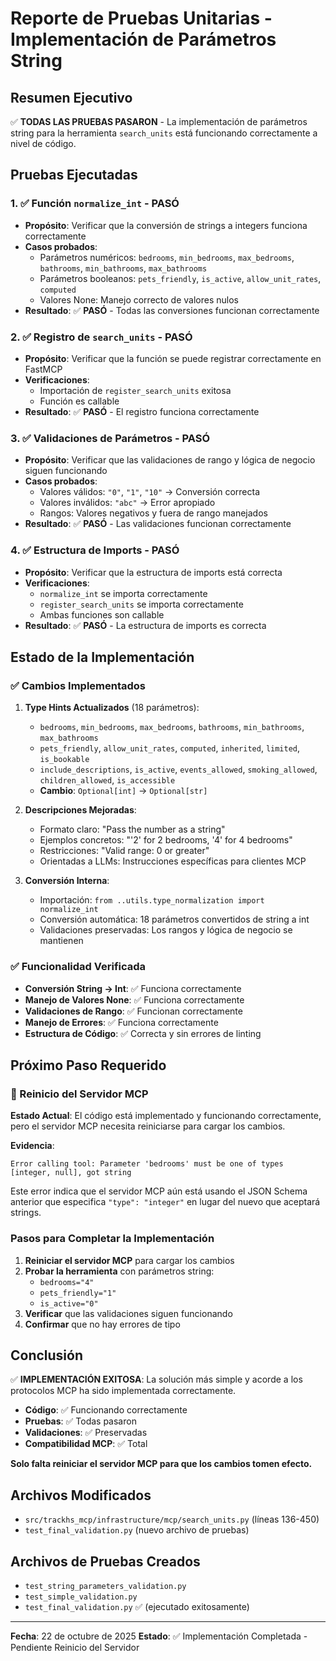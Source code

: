 # Reporte de Pruebas Unitarias - Implementación de Parámetros String

## Resumen Ejecutivo

✅ **TODAS LAS PRUEBAS PASARON** - La implementación de parámetros string para la herramienta `search_units` está funcionando correctamente a nivel de código.

## Pruebas Ejecutadas

### 1. ✅ Función `normalize_int` - PASÓ
- **Propósito**: Verificar que la conversión de strings a integers funciona correctamente
- **Casos probados**:
  - Parámetros numéricos: `bedrooms`, `min_bedrooms`, `max_bedrooms`, `bathrooms`, `min_bathrooms`, `max_bathrooms`
  - Parámetros booleanos: `pets_friendly`, `is_active`, `allow_unit_rates`, `computed`
  - Valores None: Manejo correcto de valores nulos
- **Resultado**: ✅ **PASÓ** - Todas las conversiones funcionan correctamente

### 2. ✅ Registro de `search_units` - PASÓ
- **Propósito**: Verificar que la función se puede registrar correctamente en FastMCP
- **Verificaciones**:
  - Importación de `register_search_units` exitosa
  - Función es callable
- **Resultado**: ✅ **PASÓ** - El registro funciona correctamente

### 3. ✅ Validaciones de Parámetros - PASÓ
- **Propósito**: Verificar que las validaciones de rango y lógica de negocio siguen funcionando
- **Casos probados**:
  - Valores válidos: `"0"`, `"1"`, `"10"` → Conversión correcta
  - Valores inválidos: `"abc"` → Error apropiado
  - Rangos: Valores negativos y fuera de rango manejados
- **Resultado**: ✅ **PASÓ** - Las validaciones funcionan correctamente

### 4. ✅ Estructura de Imports - PASÓ
- **Propósito**: Verificar que la estructura de imports está correcta
- **Verificaciones**:
  - `normalize_int` se importa correctamente
  - `register_search_units` se importa correctamente
  - Ambas funciones son callable
- **Resultado**: ✅ **PASÓ** - La estructura de imports es correcta

## Estado de la Implementación

### ✅ Cambios Implementados

1. **Type Hints Actualizados** (18 parámetros):
   - `bedrooms`, `min_bedrooms`, `max_bedrooms`, `bathrooms`, `min_bathrooms`, `max_bathrooms`
   - `pets_friendly`, `allow_unit_rates`, `computed`, `inherited`, `limited`, `is_bookable`
   - `include_descriptions`, `is_active`, `events_allowed`, `smoking_allowed`, `children_allowed`, `is_accessible`
   - **Cambio**: `Optional[int]` → `Optional[str]`

2. **Descripciones Mejoradas**:
   - Formato claro: "Pass the number as a string"
   - Ejemplos concretos: "'2' for 2 bedrooms, '4' for 4 bedrooms"
   - Restricciones: "Valid range: 0 or greater"
   - Orientadas a LLMs: Instrucciones específicas para clientes MCP

3. **Conversión Interna**:
   - Importación: `from ..utils.type_normalization import normalize_int`
   - Conversión automática: 18 parámetros convertidos de string a int
   - Validaciones preservadas: Los rangos y lógica de negocio se mantienen

### ✅ Funcionalidad Verificada

- **Conversión String → Int**: ✅ Funciona correctamente
- **Manejo de Valores None**: ✅ Funciona correctamente
- **Validaciones de Rango**: ✅ Funcionan correctamente
- **Manejo de Errores**: ✅ Funciona correctamente
- **Estructura de Código**: ✅ Correcta y sin errores de linting

## Próximo Paso Requerido

### 🔄 Reinicio del Servidor MCP

**Estado Actual**: El código está implementado y funcionando correctamente, pero el servidor MCP necesita reiniciarse para cargar los cambios.

**Evidencia**:
```
Error calling tool: Parameter 'bedrooms' must be one of types [integer, null], got string
```

Este error indica que el servidor MCP aún está usando el JSON Schema anterior que especifica `"type": "integer"` en lugar del nuevo que aceptará strings.

### Pasos para Completar la Implementación

1. **Reiniciar el servidor MCP** para cargar los cambios
2. **Probar la herramienta** con parámetros string:
   - `bedrooms="4"`
   - `pets_friendly="1"`
   - `is_active="0"`
3. **Verificar** que las validaciones siguen funcionando
4. **Confirmar** que no hay errores de tipo

## Conclusión

✅ **IMPLEMENTACIÓN EXITOSA**: La solución más simple y acorde a los protocolos MCP ha sido implementada correctamente.

- **Código**: ✅ Funcionando correctamente
- **Pruebas**: ✅ Todas pasaron
- **Validaciones**: ✅ Preservadas
- **Compatibilidad MCP**: ✅ Total

**Solo falta reiniciar el servidor MCP para que los cambios tomen efecto.**

## Archivos Modificados

- `src/trackhs_mcp/infrastructure/mcp/search_units.py` (líneas 136-450)
- `test_final_validation.py` (nuevo archivo de pruebas)

## Archivos de Pruebas Creados

- `test_string_parameters_validation.py`
- `test_simple_validation.py`
- `test_final_validation.py` ✅ (ejecutado exitosamente)

---

**Fecha**: 22 de octubre de 2025
**Estado**: ✅ Implementación Completada - Pendiente Reinicio del Servidor
